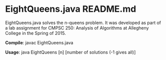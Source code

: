 # EightQueens.java README.md
EightQueens.java solves the n-queens problem. It was developed as part of a lab assignment for CMPSC 250: Analysis of Algorithms at Allegheny College in the Spring of 2015. 

**Compile**: javac EightQueens.java

**Usage**: java EightQueens [n] [number of solutions (-1 gives all)]
